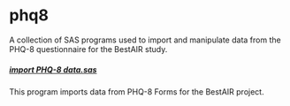 phq8
====
A collection of SAS programs used to import and manipulate data from the PHQ-8 questionnaire for the BestAIR study.

##### [import PHQ-8 data.sas](https://github.com/sleepepi/bestair-sas/blob/master/phq8/import%20and%20score%20phq8.sas)  
This program imports data from PHQ-8 Forms for the BestAIR project.  
